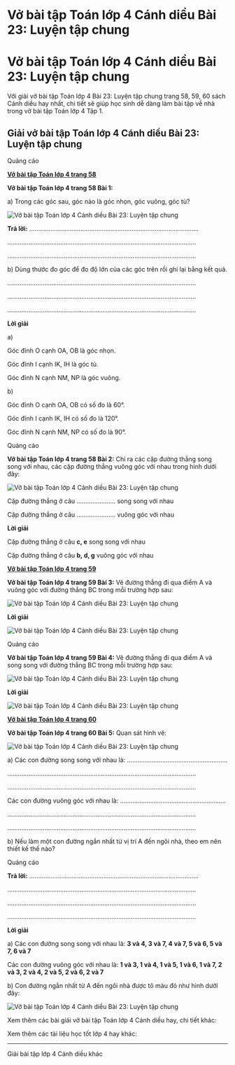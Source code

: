 # Vở bài tập Toán lớp 4 Cánh diều Bài 23: Luyện tập chung

# Vở bài tập Toán lớp 4 Cánh diều Bài 23: Luyện tập chung

Với giải vở bài tập Toán lớp 4 Bài 23: Luyện tập chung trang 58, 59, 60 sách Cánh diều hay nhất, chi tiết sẽ giúp học sinh dễ dàng làm bài tập về nhà trong vở bài tập Toán lớp 4 Tập 1.

## Giải vở bài tập Toán lớp 4 Cánh diều Bài 23: Luyện tập chung

Quảng cáo

[**Vở bài tập Toán lớp 4 trang 58**](https://vietjack.com/vbt-toan-4-cd/vbt-toan-lop-4-trang-58-canh-dieu.jsp)

**Vở bài tập Toán lớp 4 trang 58 Bài 1:**

a) Trong các góc sau, góc nào là góc nhọn, góc vuông, góc tù?

![Vở bài tập Toán lớp 4 Cánh diều Bài 23: Luyện tập chung](https://vietjack.com/vbt-toan-4-cd/images/bai-23-luyen-tap-chung.PNG)

**Trả lời:** ……………………………………………………………………………………

……………………………………………………………………………………………..

……………………………………………………………………………………………..

b) Dùng thước đo góc để đo độ lớn của các góc trên rồi ghi lại bằng kết quả.

……………………………………………………………………………………………..

……………………………………………………………………………………………..

……………………………………………………………………………………………..

**Lời giải**

a) 

Góc đỉnh O cạnh OA, OB là góc nhọn.

Góc đỉnh I cạnh IK, IH là góc tù.

Góc đỉnh N cạnh NM, NP là góc vuông.

b) 

Góc đỉnh O cạnh OA, OB có số đo là 60°.

Góc đỉnh I cạnh IK, IH có số đo là 120°.

Góc đỉnh N cạnh NM, NP có số đo là 90°.

Quảng cáo

**Vở bài tập Toán lớp 4 trang 58 Bài 2:** Chỉ ra các cặp đường thẳng song song với nhau, các cặp đường thẳng vuông góc với nhau trong hình dưới đây:

![Vở bài tập Toán lớp 4 Cánh diều Bài 23: Luyện tập chung](https://vietjack.com/vbt-toan-4-cd/images/bai-23-luyen-tap-chung-1.PNG)

Cặp đường thẳng ở câu …………………. song song với nhau

Cặp đường thẳng ở câu …………………. vuông góc với nhau

**Lời giải**

Cặp đường thẳng ở câu **c, e** song song với nhau

Cặp đường thẳng ở câu **b, d, g** vuông góc với nhau

[**Vở bài tập Toán lớp 4 trang 59**](https://vietjack.com/vbt-toan-4-cd/vbt-toan-lop-4-trang-59-canh-dieu.jsp)

**Vở bài tập Toán lớp 4 trang 59 Bài 3:** Vẽ đường thẳng đi qua điểm A và vuông góc với đường thẳng BC trong mỗi trường hợp sau:

![Vở bài tập Toán lớp 4 Cánh diều Bài 23: Luyện tập chung](https://vietjack.com/vbt-toan-4-cd/images/bai-23-luyen-tap-chung-2.PNG)

**Lời giải**

![Vở bài tập Toán lớp 4 Cánh diều Bài 23: Luyện tập chung](https://vietjack.com/vbt-toan-4-cd/images/bai-23-luyen-tap-chung-3.PNG)

Quảng cáo

**Vở bài tập Toán lớp 4 trang 59 Bài 4:** Vẽ đường thẳng đi qua điểm A và song song với đường thẳng BC trong mỗi trường hợp sau:

![Vở bài tập Toán lớp 4 Cánh diều Bài 23: Luyện tập chung](https://vietjack.com/vbt-toan-4-cd/images/bai-23-luyen-tap-chung-4.PNG)

**Lời giải**

![Vở bài tập Toán lớp 4 Cánh diều Bài 23: Luyện tập chung](https://vietjack.com/vbt-toan-4-cd/images/bai-23-luyen-tap-chung-5.PNG)

[**Vở bài tập Toán lớp 4 trang 60**](https://vietjack.com/vbt-toan-4-cd/vbt-toan-lop-4-trang-60-canh-dieu.jsp)

**Vở bài tập Toán lớp 4 trang 60 Bài 5:** Quan sát hình vẽ:

![Vở bài tập Toán lớp 4 Cánh diều Bài 23: Luyện tập chung](https://vietjack.com/vbt-toan-4-cd/images/bai-23-luyen-tap-chung-6.PNG)

a) Các con đường song song với nhau là: …………………………………………………

……………………………………………………………………………………………..

……………………………………………………………………………………………..

Các con đường vuông góc với nhau là: ……………………………………………………

……………………………………………………………………………………………..

……………………………………………………………………………………………..

b) Nếu làm một con đường ngắn nhất từ vị trí A đến ngôi nhà, theo em nên thiết kế thế nào?

Quảng cáo

**Trả lời:** ……………………………………………………………………………………

……………………………………………………………………………………………..

……………………………………………………………………………………………..

……………………………………………………………………………………………..

**Lời giải**

a) Các con đường song song với nhau là: **3 và 4, 3 và 7, 4 và 7, 5 và 6, 5 và 7, 6 và 7**

Các con đường vuông góc với nhau là: **1 và 3, 1 và 4, 1 và 5, 1 và 6, 1 và 7, 2 và 3, 2 và 4, 2 và 5, 2 và 6, 2 và 7**

b) Con đường ngắn nhất từ A đến ngôi nhà được tô màu đỏ như hình dưới đây:

![Vở bài tập Toán lớp 4 Cánh diều Bài 23: Luyện tập chung](https://vietjack.com/vbt-toan-4-cd/images/bai-23-luyen-tap-chung-7.PNG)

Xem thêm các bài giải vở bài tập Toán lớp 4 Cánh diều hay, chi tiết khác:

Xem thêm các tài liệu học tốt lớp 4 hay khác:

* * *

Giải bài tập lớp 4 Cánh diều khác
